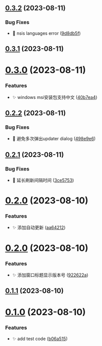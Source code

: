 

## [0.3.2](https://github.com/cbingb666/stock-pannel/compare/v0.3.1...v0.3.2) (2023-08-11)


### Bug Fixes

* :bug: nsis languages error ([9d8db5f](https://github.com/cbingb666/stock-pannel/commit/9d8db5ff1bf42e4d86dfae1951952e97f4d28225))

## [0.3.1](https://github.com/cbingb666/stock-pannel/compare/v0.3.0...v0.3.1) (2023-08-11)

# [0.3.0](https://github.com/cbingb666/stock-pannel/compare/v0.2.2...v0.3.0) (2023-08-11)


### Features

* :sparkles: windows msi安装包支持中文 ([40b7ea4](https://github.com/cbingb666/stock-pannel/commit/40b7ea4b332b0d734951c1a40db4caabe58dacca))

## [0.2.2](https://github.com/cbingb666/stock-pannel/compare/v0.2.1...v0.2.2) (2023-08-11)


### Bug Fixes

* :bug: 避免多次弹出updater dialog ([498e9e6](https://github.com/cbingb666/stock-pannel/commit/498e9e6179f4ba30e597efb33cc0470bb449fdca))

## [0.2.1](https://github.com/cbingb666/stock-pannel/compare/v0.2.0...v0.2.1) (2023-08-11)


### Bug Fixes

* :bug: 延长刷新间隔时间 ([3ce5753](https://github.com/cbingb666/stock-pannel/commit/3ce5753cf97f0be54abf56c54f58c3899125ee6f))

# [0.2.0](https://github.com/cbingb666/stock-pannel/compare/v0.1.0...v0.2.0) (2023-08-10)


### Features

* :sparkles: 添加自动更新 ([aa64212](https://github.com/cbingb666/stock-pannel/commit/aa642129fb2df6bdd90ca1010e455600510a40ec))

# [0.2.0](https://github.com/cbingb666/stock-pannel/compare/v0.1.1...v0.2.0) (2023-08-10)

### Features

- :sparkles: 添加窗口标题显示版本号 ([922622a](https://github.com/cbingb666/stock-pannel/commit/922622aca174d7620df2a33bf6a190470af588ee))

## [0.1.1](https://github.com/cbingb666/stock-pannel/compare/v0.1.0...v0.1.1) (2023-08-10)

# [0.1.0](https://github.com/cbingb666/stock-pannel/compare/v0.0.3...v0.1.0) (2023-08-10)

### Features

- :sparkles: add test code ([b06a515](https://github.com/cbingb666/stock-pannel/commit/b06a515b2c9caccbb2f43dbc2008d689e329c016))